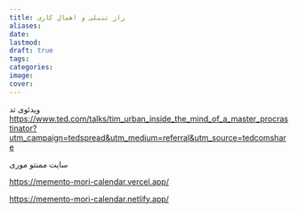 ```yaml
---
title: راز تنبلی و اهمال کاری
aliases: 
date: 
lastmod: 
draft: true
tags: 
categories: 
image: 
cover:
---
```



ویدئوی تد
https://www.ted.com/talks/tim_urban_inside_the_mind_of_a_master_procrastinator?utm_campaign=tedspread&utm_medium=referral&utm_source=tedcomshare

سایت ممنتو موری

https://memento-mori-calendar.vercel.app/

https://memento-mori-calendar.netlify.app/